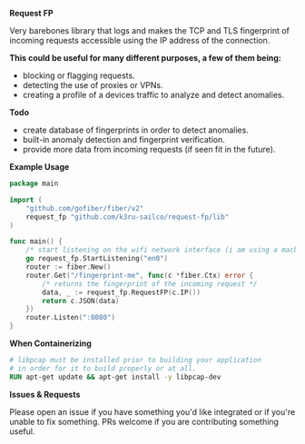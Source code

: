 **Request FP**

 Very barebones library that logs and makes the TCP and TLS fingerprint of incoming requests accessible using the IP address of the connection. 

 **This could be useful for many different purposes, a few of them being:**
 - blocking or flagging requests.
 - detecting the use of proxies or VPNs.
 - creating a profile of a devices traffic to analyze and detect anomalies.

**Todo** 
- create database of fingerprints in order to detect anomalies.
- built-in anomaly detection and fingerprint verification.
- provide more data from incoming requests (if seen fit in the future).


**Example Usage**

```go
package main

import (
	"github.com/gofiber/fiber/v2"
	request_fp "github.com/k3ru-sailco/request-fp/lib"
)

func main() {
	/* start listening on the wifi network interface (i am using a macbook in this example)*/
	go request_fp.StartListening("en0")
	router := fiber.New()
	router.Get("/fingerprint-me", func(c *fiber.Ctx) error {
		/* returns the fingerprint of the incoming request */
		data, _ := request_fp.RequestFP(c.IP())
		return c.JSON(data)
	})
	router.Listen(":8080")
}
```

**When Containerizing**

```dockerfile
# libpcap must be installed prior to building your application
# in order for it to build properly or at all.
RUN apt-get update && apt-get install -y libpcap-dev
```

**Issues & Requests**

Please open an issue if you have something you'd like integrated or if you're unable to fix something. PRs welcome if you are contributing something useful.